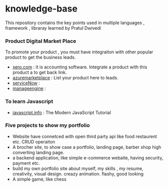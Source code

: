 # knowledge-base

This repository contains the key points used in multiple languages , framework , libraray learned by Pratul Dwivedi

### Product Digital Market Place
To promote your product , you must have integraiton with other popular product to get the business leads.
  - [xero.com](https://www.xero.com) : it is accounting software. Integrate a product with this product a to get back link.
  - [azuremarketplace](https://azuremarketplace.microsoft.com) : List your product here to leads.
  - [serviceNow](https://www.servicenow.com) : 
  - [manageengine](https://www.manageengine.com) :


### To learn Javascript
- [javascript.info](https://javascript.info) : The Modern JavaScript Tutorial


### Five projects to show my portfolio
- Website have connetced with open third party api like food restaurent etc. CRUD operaiton
- A brocher site, to show case a portfolio, landing page, barber shop high converting landing page.
- a backend application, like simple e-commerce webaite, having security, payment etc.
- build my own portfolio site about myself, my skills , my resume, creativity, visual design. creazy animation. flashy, good looking
- A simple game, like chess 
